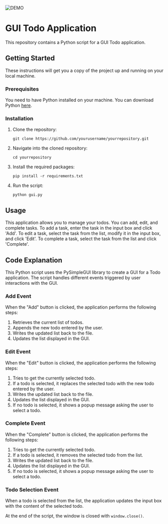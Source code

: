 ![DEMO](https://i.imgur.com/WtaYBkJ.gif)

# GUI Todo Application

This repository contains a Python script for a GUI Todo application.

## Getting Started

These instructions will get you a copy of the project up and running on your local machine.

### Prerequisites

You need to have Python installed on your machine. You can download Python [here](https://www.python.org/downloads/).

### Installation

1. Clone the repository:
    ```
    git clone https://github.com/yourusername/yourrepository.git
    ```
2. Navigate into the cloned repository:
    ```
    cd yourrepository
    ```
3. Install the required packages:
    ```
    pip install -r requirements.txt
    ```
4. Run the script:
    ```
    python gui.py
    ```

## Usage

This application allows you to manage your todos. You can add, edit, and complete tasks. To add a task, enter the task in the input box and click 'Add'. To edit a task, select the task from the list, modify it in the input box, and click 'Edit'. To complete a task, select the task from the list and click 'Complete'.

## Code Explanation

This Python script uses the PySimpleGUI library to create a GUI for a Todo application. The script handles different events triggered by user interactions with the GUI.

### Add Event

When the "Add" button is clicked, the application performs the following steps:

1. Retrieves the current list of todos.
2. Appends the new todo entered by the user.
3. Writes the updated list back to the file.
4. Updates the list displayed in the GUI.

### Edit Event

When the "Edit" button is clicked, the application performs the following steps:

1. Tries to get the currently selected todo.
2. If a todo is selected, it replaces the selected todo with the new todo entered by the user.
3. Writes the updated list back to the file.
4. Updates the list displayed in the GUI.
5. If no todo is selected, it shows a popup message asking the user to select a todo.

### Complete Event

When the "Complete" button is clicked, the application performs the following steps:

1. Tries to get the currently selected todo.
2. If a todo is selected, it removes the selected todo from the list.
3. Writes the updated list back to the file.
4. Updates the list displayed in the GUI.
5. If no todo is selected, it shows a popup message asking the user to select a todo.

### Todo Selection Event

When a todo is selected from the list, the application updates the input box with the content of the selected todo.

At the end of the script, the window is closed with `window.close()`.


